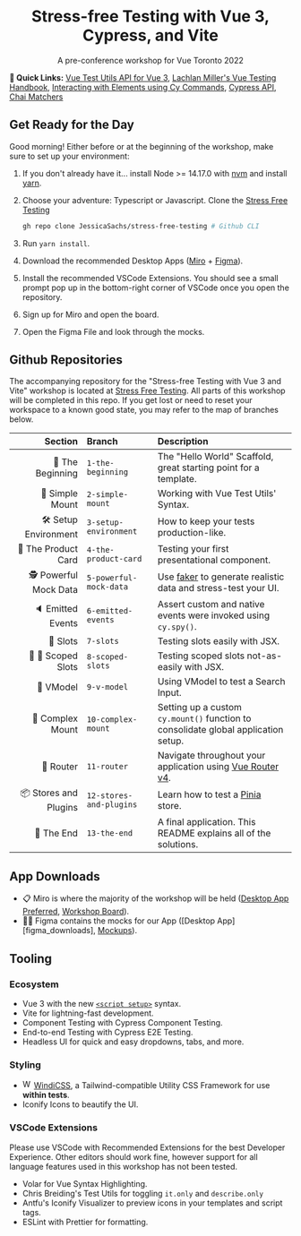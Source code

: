 <h1 align="center">Stress-free Testing with Vue 3, Cypress, and Vite</h1>

<p align="center">A pre-conference workshop for Vue Toronto 2022</p>

**🔗 Quick Links:** [Vue Test Utils API for Vue 3][vtu docs], [Lachlan Miller's Vue Testing Handbook][lachlans handbook], [Interacting with Elements using Cy Commands][cypress events], [Cypress API][cypress api], [Chai Matchers][cypress chai matchers]
## Get Ready for the Day

Good morning! Either before or at the beginning of the workshop, make sure to set up your environment:

1. If you don't already have it... install Node >= 14.17.0 with [nvm][nvm install] and install [yarn][yarn install].
2. Choose your adventure: Typescript or Javascript. Clone the [Stress Free Testing][javascript repo]

    ```sh
    gh repo clone JessicaSachs/stress-free-testing # Github CLI
    ```

3. Run `yarn install`.
4. Download the recommended Desktop Apps ([Miro][miro app downloads] + [Figma][figma app downloads]).
5. Install the recommended VSCode Extensions. You should see a small prompt pop up in the bottom-right corner of VSCode once you open the repository.
6. Sign up for Miro and open the board.
7. Open the Figma File and look through the mocks.

## Github Repositories

The accompanying repository for the "Stress-free Testing with Vue 3 and Vite" workshop is located at [Stress Free Testing][javascript repo]. All parts of this workshop will be completed in this repo. If you get lost or need to reset your workspace to a known good state, you may refer to the map of branches below.

|              Section | Branch                  | Description                                                                        |
| -------------------: | :---------------------- | :--------------------------------------------------------------------------------- |
|      🔰 The Beginning | `1-the-beginning`       | The "Hello World" Scaffold, great starting point for a template.                   |
|      🐤  Simple Mount | `2-simple-mount`        | Working with Vue Test Utils' Syntax.                                               |
| 🛠  Setup Environment | `3-setup-environment`   | How to keep your tests production-like.                                            |
|   💅 The Product Card | `4-the-product-card`    | Testing your first presentational component.                                       |
| 🕵 Powerful Mock Data | `5-powerful-mock-data`  | Use [faker][faker docs] to generate realistic data and stress-test your UI.        |
|     🔈 Emitted Events | `6-emitted-events`      | Assert custom and native events were invoked using `cy.spy()`.                     |
|           🎰    Slots | `7-slots`               | Testing slots easily with JSX.                                                     |
|    🎰 🎰  Scoped Slots | `8-scoped-slots`        | Testing scoped slots not-as-easily with JSX.                                       |
|            🔁  VModel | `9-v-model`             | Using VModel to test a Search Input.                                               |
|      🦅 Complex Mount | `10-complex-mount`      | Setting up a custom `cy.mount()` function to consolidate global application setup. |
|            🔗  Router | `11-router`             | Navigate throughout your application using [Vue Router v4][vue router v4].         |
| 📦 Stores and Plugins | `12-stores-and-plugins` | Learn how to test a [Pinia][pinia] store.                                          |
|           🎊  The End | `13-the-end`            | A final application. This README explains all of the solutions.                    |

## App Downloads

- 📋 Miro is where the majority of the workshop will be held ([Desktop App Preferred][miro app downloads], [Workshop Board]()).
- 👩‍🎨 Figma contains the mocks for our App ([Desktop App][figma_downloads], [Mockups]()).

## Tooling

### Ecosystem

- Vue 3 with the new [`<script setup>`][script setup] syntax.
- Vite for lightning-fast development.
- Component Testing with Cypress Component Testing.
- End-to-end Testing with Cypress E2E Testing.
- Headless UI for quick and easy dropdowns, tabs, and more.

### Styling

- <img src="https://next.windicss.org/assets/logo.svg" alt="Windi CSS Logo" height="16" width="16"/> [WindiCSS][windi css], a Tailwind-compatible Utility CSS Framework for use **within tests**.
- Iconify Icons to beautify the UI.

### VSCode Extensions

Please use VSCode with Recommended Extensions for the best Developer Experience. Other editors should work fine, however support for all language features used in this workshop has not been tested.

- Volar for Vue Syntax Highlighting.
- Chris Breiding's Test Utils for toggling `it.only` and `describe.only`
- Antfu's Iconify Visualizer to preview icons in your templates and script tags.
- ESLint with Prettier for formatting.

[windi css]: https://windicss.org
[miro app downloads]: https://miro.com/apps/
[figma app downloads]: https://www.figma.com/downloads/
[typescript repo]: https://github.com/JessicaSachs/stress-free-testing-typescript
[javascript repo]: https://github.com/JessicaSachs/stress-free-testing
[nvm install]: https://github.com/nvm-sh/nvm#installing-and-updating
[yarn install]: https://yarnpkg.com/
[cypress chai matchers]: https://docs.cypress.io/guides/references/assertions#Chai
[cypress events]: https://docs.cypress.io/guides/core-concepts/interacting-with-elements#Actionability
[lachlans handbook]: https://lmiller1990.github.io/vue-testing-handbook/
[vue toronto]: https://www.vuetoronto.com/
[pinia]: https://pinia.esm.dev/
[vue router v4]: https://next.router.vuejs.org/
[faker docs]: https://fakerjsdocs.netlify.app/
[cypress api]: https://docs.cypress.io/api/table-of-contents
[vtu docs]: https://next.vue-test-utils.vuejs.org/api/
[script setup]: https://v3.vuejs.org/api/sfc-script-setup.html#sfc-script-setup